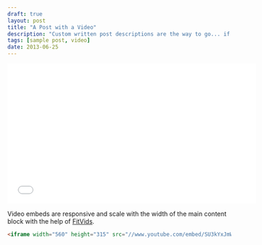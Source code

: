```yaml
---
draft: true
layout: post
title: "A Post with a Video"
description: "Custom written post descriptions are the way to go... if you're not lazy."
tags: [sample post, video]
date: 2013-06-25
---
```


<iframe width="560" height="315" src="//www.youtube.com/embed/SU3kYxJmWuQ" frameborder="0"></iframe>

Video embeds are responsive and scale with the width of the main content block with the help of [FitVids](http://fitvidsjs.com/).

```html
<iframe width="560" height="315" src="//www.youtube.com/embed/SU3kYxJmWuQ" frameborder="0"></iframe>
```
